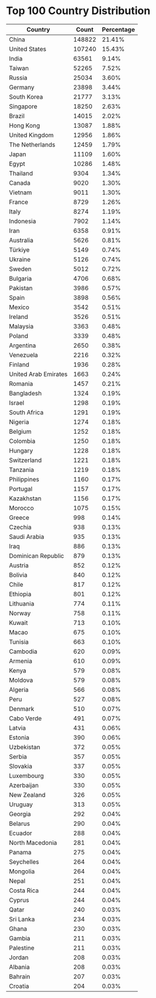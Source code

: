 # Top 100 Country Distribution
| Country | Count | Percentage |
|----|----|----|
| China | 148822 | 21.41% |
| United States | 107240 | 15.43% |
| India | 63561 | 9.14% |
| Taiwan | 52265 | 7.52% |
| Russia | 25034 | 3.60% |
| Germany | 23898 | 3.44% |
| South Korea | 21777 | 3.13% |
| Singapore | 18250 | 2.63% |
| Brazil | 14015 | 2.02% |
| Hong Kong | 13087 | 1.88% |
| United Kingdom | 12956 | 1.86% |
| The Netherlands | 12459 | 1.79% |
| Japan | 11109 | 1.60% |
| Egypt | 10286 | 1.48% |
| Thailand | 9304 | 1.34% |
| Canada | 9020 | 1.30% |
| Vietnam | 9011 | 1.30% |
| France | 8729 | 1.26% |
| Italy | 8274 | 1.19% |
| Indonesia | 7902 | 1.14% |
| Iran | 6358 | 0.91% |
| Australia | 5626 | 0.81% |
| Türkiye | 5149 | 0.74% |
| Ukraine | 5126 | 0.74% |
| Sweden | 5012 | 0.72% |
| Bulgaria | 4706 | 0.68% |
| Pakistan | 3986 | 0.57% |
| Spain | 3898 | 0.56% |
| Mexico | 3542 | 0.51% |
| Ireland | 3526 | 0.51% |
| Malaysia | 3363 | 0.48% |
| Poland | 3339 | 0.48% |
| Argentina | 2650 | 0.38% |
| Venezuela | 2216 | 0.32% |
| Finland | 1936 | 0.28% |
| United Arab Emirates | 1663 | 0.24% |
| Romania | 1457 | 0.21% |
| Bangladesh | 1324 | 0.19% |
| Israel | 1298 | 0.19% |
| South Africa | 1291 | 0.19% |
| Nigeria | 1274 | 0.18% |
| Belgium | 1252 | 0.18% |
| Colombia | 1250 | 0.18% |
| Hungary | 1228 | 0.18% |
| Switzerland | 1221 | 0.18% |
| Tanzania | 1219 | 0.18% |
| Philippines | 1160 | 0.17% |
| Portugal | 1157 | 0.17% |
| Kazakhstan | 1156 | 0.17% |
| Morocco | 1075 | 0.15% |
| Greece | 998 | 0.14% |
| Czechia | 938 | 0.13% |
| Saudi Arabia | 935 | 0.13% |
| Iraq | 886 | 0.13% |
| Dominican Republic | 879 | 0.13% |
| Austria | 852 | 0.12% |
| Bolivia | 840 | 0.12% |
| Chile | 817 | 0.12% |
| Ethiopia | 801 | 0.12% |
| Lithuania | 774 | 0.11% |
| Norway | 758 | 0.11% |
| Kuwait | 713 | 0.10% |
| Macao | 675 | 0.10% |
| Tunisia | 663 | 0.10% |
| Cambodia | 620 | 0.09% |
| Armenia | 610 | 0.09% |
| Kenya | 579 | 0.08% |
| Moldova | 579 | 0.08% |
| Algeria | 566 | 0.08% |
| Peru | 527 | 0.08% |
| Denmark | 510 | 0.07% |
| Cabo Verde | 491 | 0.07% |
| Latvia | 431 | 0.06% |
| Estonia | 390 | 0.06% |
| Uzbekistan | 372 | 0.05% |
| Serbia | 357 | 0.05% |
| Slovakia | 337 | 0.05% |
| Luxembourg | 330 | 0.05% |
| Azerbaijan | 330 | 0.05% |
| New Zealand | 326 | 0.05% |
| Uruguay | 313 | 0.05% |
| Georgia | 292 | 0.04% |
| Belarus | 290 | 0.04% |
| Ecuador | 288 | 0.04% |
| North Macedonia | 281 | 0.04% |
| Panama | 275 | 0.04% |
| Seychelles | 264 | 0.04% |
| Mongolia | 264 | 0.04% |
| Nepal | 251 | 0.04% |
| Costa Rica | 244 | 0.04% |
| Cyprus | 244 | 0.04% |
| Qatar | 240 | 0.03% |
| Sri Lanka | 234 | 0.03% |
| Ghana | 230 | 0.03% |
| Gambia | 211 | 0.03% |
| Palestine | 211 | 0.03% |
| Jordan | 208 | 0.03% |
| Albania | 208 | 0.03% |
| Bahrain | 207 | 0.03% |
| Croatia | 204 | 0.03% |
